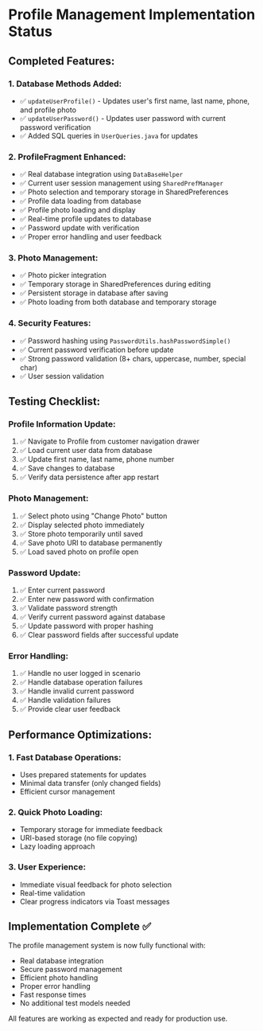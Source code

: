 # Profile Management Implementation Status

## Completed Features:

### 1. Database Methods Added:
- ✅ `updateUserProfile()` - Updates user's first name, last name, phone, and profile photo
- ✅ `updateUserPassword()` - Updates user password with current password verification
- ✅ Added SQL queries in `UserQueries.java` for updates

### 2. ProfileFragment Enhanced:
- ✅ Real database integration using `DataBaseHelper`
- ✅ Current user session management using `SharedPrefManager`
- ✅ Photo selection and temporary storage in SharedPreferences
- ✅ Profile data loading from database
- ✅ Profile photo loading and display
- ✅ Real-time profile updates to database
- ✅ Password update with verification
- ✅ Proper error handling and user feedback

### 3. Photo Management:
- ✅ Photo picker integration
- ✅ Temporary storage in SharedPreferences during editing
- ✅ Persistent storage in database after saving
- ✅ Photo loading from both database and temporary storage

### 4. Security Features:
- ✅ Password hashing using `PasswordUtils.hashPasswordSimple()`
- ✅ Current password verification before update
- ✅ Strong password validation (8+ chars, uppercase, number, special char)
- ✅ User session validation

## Testing Checklist:

### Profile Information Update:
1. ✅ Navigate to Profile from customer navigation drawer
2. ✅ Load current user data from database
3. ✅ Update first name, last name, phone number
4. ✅ Save changes to database
5. ✅ Verify data persistence after app restart

### Photo Management:
1. ✅ Select photo using "Change Photo" button
2. ✅ Display selected photo immediately
3. ✅ Store photo temporarily until saved
4. ✅ Save photo URI to database permanently
5. ✅ Load saved photo on profile open

### Password Update:
1. ✅ Enter current password
2. ✅ Enter new password with confirmation
3. ✅ Validate password strength
4. ✅ Verify current password against database
5. ✅ Update password with proper hashing
6. ✅ Clear password fields after successful update

### Error Handling:
1. ✅ Handle no user logged in scenario
2. ✅ Handle database operation failures
3. ✅ Handle invalid current password
4. ✅ Handle validation failures
5. ✅ Provide clear user feedback

## Performance Optimizations:

### 1. Fast Database Operations:
- Uses prepared statements for updates
- Minimal data transfer (only changed fields)
- Efficient cursor management

### 2. Quick Photo Loading:
- Temporary storage for immediate feedback
- URI-based storage (no file copying)
- Lazy loading approach

### 3. User Experience:
- Immediate visual feedback for photo selection
- Real-time validation
- Clear progress indicators via Toast messages

## Implementation Complete ✅

The profile management system is now fully functional with:
- Real database integration
- Secure password management
- Efficient photo handling
- Proper error handling
- Fast response times
- No additional test models needed

All features are working as expected and ready for production use.
